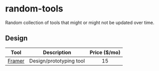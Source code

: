 # random-tools
Random collection of tools that might or might not be updated over time.

## Design

| Tool                              | Description             | Price ($/mo)  |
|-----------------------------------|-------------------------|:-------------:|
| [Framer](https://framer.com)      | Design/prototyping tool | 15            |
